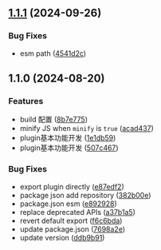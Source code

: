 

## [1.1.1](https://github.com/includeios/vite-plugin-template-html/compare/v1.1.0...v1.1.1) (2024-09-26)


### Bug Fixes

* esm path ([4541d2c](https://github.com/includeios/vite-plugin-template-html/commit/4541d2c873ecff927566bdce3f1c3fc96036326e))

## 1.1.0 (2024-08-20)


### Features

* build 配置 ([8b7e775](https://github.com/includeios/vite-plugin-template-html/commit/8b7e775d7a8f1ddfd2c7e50e434293e6a53b71d4))
* minify JS when `minify` is `true` ([acad437](https://github.com/includeios/vite-plugin-template-html/commit/acad437022de1eeeabcf19742321342ad88cd9a7))
* plugin基本功能开发 ([1e1db59](https://github.com/includeios/vite-plugin-template-html/commit/1e1db59ab46fd468c94d396d5f0e7c9f28427811))
* plugin基本功能开发 ([507c467](https://github.com/includeios/vite-plugin-template-html/commit/507c4677e2d7fd4a8c81f0757fb51294e52775de))


### Bug Fixes

* export plugin directly ([e87edf2](https://github.com/includeios/vite-plugin-template-html/commit/e87edf2092361d7910b195f85904ba90877b4abb))
* package json add repository ([382b00e](https://github.com/includeios/vite-plugin-template-html/commit/382b00e2e654a541a7a21dbf84accdaca4c04d42))
* package.json esm ([e892928](https://github.com/includeios/vite-plugin-template-html/commit/e89292809d6af71d7258db8a7897c13b7fc611f4))
* replace deprecated APIs ([a37b1a5](https://github.com/includeios/vite-plugin-template-html/commit/a37b1a5da3837f357e25c5f5abcc41e966761e8d))
* revert default export ([f6c6bda](https://github.com/includeios/vite-plugin-template-html/commit/f6c6bda87655d619334e3c7729a15486a71e1360))
* update package.json ([7698a2e](https://github.com/includeios/vite-plugin-template-html/commit/7698a2e79372dcb7d55188488a999a83cde852af))
* update version ([ddb9b91](https://github.com/includeios/vite-plugin-template-html/commit/ddb9b91c229de72e37db9ff2eae1ac27807de41f))
